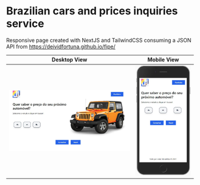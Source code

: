 # Brazilian cars and prices inquiries service

Responsive page created with NextJS and TailwindCSS consuming a JSON API from https://deividfortuna.github.io/fipe/

Desktop View             |  Mobile View
:-------------------------:|:-------------------------:
![](https://github.com/joaomaranhao/brazilian-vehicles-and-price/blob/main/public/printscreen-desktop.JPG?raw=true)  |  ![](https://github.com/joaomaranhao/brazilian-vehicles-and-price/blob/main/public/printscreen-mobile.JPG?raw=true)

